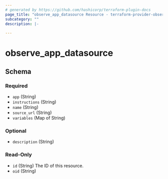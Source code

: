 ```yaml
---
# generated by https://github.com/hashicorp/terraform-plugin-docs
page_title: "observe_app_datasource Resource - terraform-provider-observe"
subcategory: ""
description: |-
  
---
```

# observe_app_datasource



<!-- schema generated by tfplugindocs -->
## Schema

### Required

- `app` (String)
- `instructions` (String)
- `name` (String)
- `source_url` (String)
- `variables` (Map of String)

### Optional

- `description` (String)

### Read-Only

- `id` (String) The ID of this resource.
- `oid` (String)


